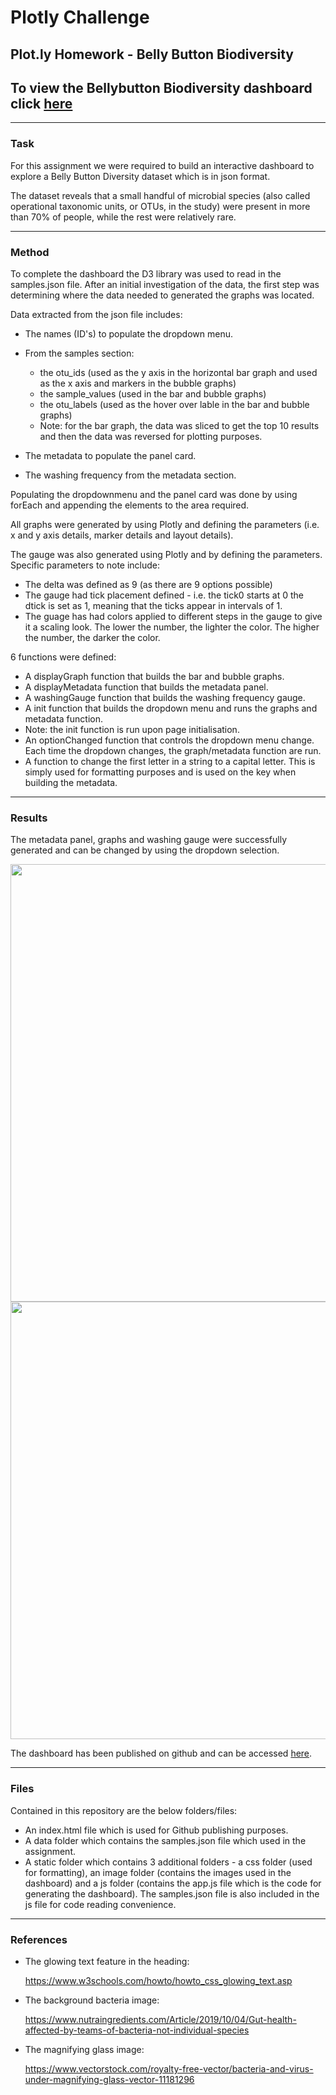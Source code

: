 # Plotly Challenge
## Plot.ly Homework - Belly Button Biodiversity
## To view the Bellybutton Biodiversity dashboard click [here](https://lp-116.github.io/plotly-challenge/)

---
### Task

For this assignment we were required to build an interactive dashboard to explore a Belly Button Diversity dataset which is in json format.

The dataset reveals that a small handful of microbial species (also called operational taxonomic units, or OTUs, in the study) were present in more than 70% of people, while the rest were relatively rare.

---
### Method

To complete the dashboard the D3 library was used to read in the samples.json file.
After an initial investigation of the data, the first step was determining where the data needed to generated the graphs was located.

Data extracted from the json file includes:
* The names (ID's) to populate the dropdown menu.
* From the samples section:

     * the otu_ids (used as the y axis in the horizontal bar graph and used as the x axis and markers in the bubble graphs)
     * the sample_values (used in the bar and bubble graphs)
     * the otu_labels (used as the hover over lable in the bar and bubble graphs)
     * Note: for the bar graph, the data was sliced to get the top 10 results and then the data was reversed for plotting purposes.
 
* The metadata to populate the panel card.
* The washing frequency from the metadata section.

Populating the dropdownmenu and the panel card was done by using forEach and appending the elements to the area required.

All graphs were generated by using Plotly and defining the parameters (i.e. x and y axis details, marker details and layout details).

The gauge was also generated using Plotly and by defining the parameters. Specific parameters to note include:
* The delta was defined as 9 (as there are 9 options possible)
* The gauge had tick placement defined - i.e. the tick0 starts at 0 the dtick is set as 1, meaning that the ticks appear in intervals of 1.
* The guage has had colors applied to different steps in the gauge to give it a scaling look. The lower the number, the lighter the color. The higher the number, the darker the color.

6 functions were defined:

* A displayGraph function that builds the bar and bubble graphs.
* A displayMetadata function that builds the metadata panel.
* A washingGauge function that builds the washing frequency gauge.
* A init function that builds the dropdown menu and runs the graphs and metadata function.
* Note: the init function is run upon page initialisation.
* An optionChanged function that controls the dropdown menu change. Each time the dropdown changes, the graph/metadata function are run.
* A function to change the first letter in a string to a capital letter. This is simply used for formatting purposes and is used on the key when building the metadata.


---
### Results

The metadata panel, graphs and washing gauge were successfully generated and can be changed by using the dropdown selection.

<img src="https://user-images.githubusercontent.com/82348616/130385110-a318fcf3-9759-48cd-88f6-314566220dfa.PNG" width="700">
<img src="https://user-images.githubusercontent.com/82348616/130385128-ca9de3bc-c6ed-49e6-ade7-6e4688de550a.PNG" width="700">

The dashboard has been published on github and can be accessed [here](https://lp-116.github.io/plotly-challenge/).


---
### Files
Contained in this repository are the below folders/files:

* An index.html file which is used for Github publishing purposes.
* A data folder which contains the samples.json file which used in the assignment.
* A static folder which contains 3 additional folders - a css folder (used for formatting), an image folder (contains the images used in the dashboard) and a js folder (contains the app.js file which is the code for generating the dashboard). The samples.json file is also included in the js file for code reading convenience.


---
### References

* The glowing text feature in the heading:

    https://www.w3schools.com/howto/howto_css_glowing_text.asp

* The background bacteria image:

    https://www.nutraingredients.com/Article/2019/10/04/Gut-health-affected-by-teams-of-bacteria-not-individual-species

* The magnifying glass image:

    https://www.vectorstock.com/royalty-free-vector/bacteria-and-virus-under-magnifying-glass-vector-11181296


